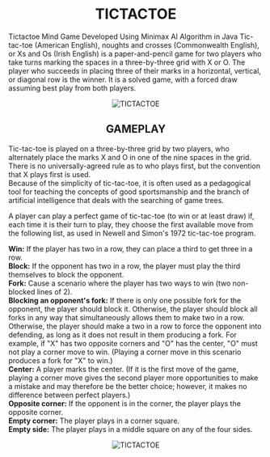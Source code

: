 <h1 align="center">TICTACTOE</h1>
Tictactoe Mind Game Developed Using Minimax AI Algorithm in Java
Tic-tac-toe (American English), noughts and crosses (Commonwealth English), or Xs and Os (Irish English) is a paper-and-pencil game for two players who take turns marking the spaces in a three-by-three grid with X or O. The player who succeeds in placing three of their marks in a horizontal, vertical, or diagonal row is the winner. It is a solved game, with a forced draw assuming best play from both players.

<p align="center"><img src="https://user-images.githubusercontent.com/91747813/138558429-edca5044-c679-4ddd-8637-c496ef46fc2b.png" alt="TICTACTOE"/></p>


<h2 align="center">GAMEPLAY</h2>
Tic-tac-toe is played on a three-by-three grid by two players, who alternately place the marks X and O in one of the nine spaces in the grid.<br>
There is no universally-agreed rule as to who plays first, but the convention that X plays first is used.<br>
Because of the simplicity of tic-tac-toe, it is often used as a pedagogical tool for teaching the concepts of good sportsmanship and the branch of artificial intelligence that deals with the searching of game trees.<br>

A player can play a perfect game of tic-tac-toe (to win or at least draw) if, each time it is their turn to play, they choose the first available move from the following list, as used in Newell and Simon's 1972 tic-tac-toe program.<br>

<b>Win:</b> If the player has two in a row, they can place a third to get three in a row.<br>
<b>Block:</b> If the opponent has two in a row, the player must play the third themselves to block the opponent.<br>
<b>Fork:</b> Cause a scenario where the player has two ways to win (two non-blocked lines of 2).<br>
<b>Blocking an opponent's fork:</b> If there is only one possible fork for the opponent, the player should block it. Otherwise, the player should block all forks in any way that simultaneously allows them to make two in a row. Otherwise, the player should make a two in a row to force the opponent into defending, as long as it does not result in them producing a fork. For example, if "X" has two opposite corners and "O" has the center, "O" must not play a corner move to win. (Playing a corner move in this scenario produces a fork for "X" to win.)<br>
<b>Center:</b> A player marks the center. (If it is the first move of the game, playing a corner move gives the second player more opportunities to make a mistake and may therefore be the better choice; however, it makes no difference between perfect players.)<br>
<b>Opposite corner:</b> If the opponent is in the corner, the player plays the opposite corner.<br>
<b>Empty corner:</b> The player plays in a corner square.<br>
<b>Empty side:</b> The player plays in a middle square on any of the four sides.<br>

<p align="center"><img src="https://img.poki.com/cdn-cgi/image/quality=78,width=600,height=600,fit=cover,g=0.5x0.5,f=auto/d07c1db617a36898b5e8c71013d228d11003eb36d7150b7abfe988fe097c7d66.png" alt="TICTACTOE"/></p>